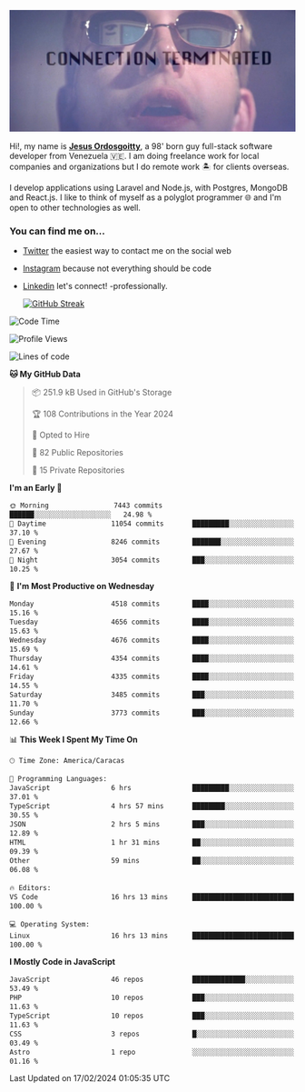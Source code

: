 ![hackers movie reference](./disconnected.jpg)

Hi!, my name is [**Jesus Ordosgoitty**](https://jodaz.dev), a 98' born guy full-stack software developer from Venezuela 🇻🇪. I am doing freelance work for local companies and organizations but I do remote work 🏝️ for clients overseas. 

I develop applications using Laravel and Node.js, with Postgres, MongoDB and React.js. I like to think of myself as a polyglot programmer 🌐 and I'm open to other technologies as well.

### You can find me on...

- [Twitter](https://twitter.com/jodaz_) the easiest way to contact me on the social web
- [Instagram](https://instagram.com/jodaz_) because not everything should be code
- [Linkedin](https://linkedin.com/in/jodaz) let's connect! -professionally.


    [![GitHub Streak](https://streak-stats.demolab.com?user=jodaz&theme=tokyonight)](https://git.io/streak-stats)

<!--START_SECTION:waka-->
![Code Time](http://img.shields.io/badge/Code%20Time-4%2C631%20hrs%2032%20mins-blue)

![Profile Views](http://img.shields.io/badge/Profile%20Views-0-blue)

![Lines of code](https://img.shields.io/badge/From%20Hello%20World%20I%27ve%20Written-83.3%20million%20lines%20of%20code-blue)

**🐱 My GitHub Data** 

> 📦 251.9 kB Used in GitHub's Storage 
 > 
> 🏆 108 Contributions in the Year 2024
 > 
> 💼 Opted to Hire
 > 
> 📜 82 Public Repositories 
 > 
> 🔑 15 Private Repositories 
 > 
**I'm an Early 🐤** 

```text
🌞 Morning                7443 commits        ██████░░░░░░░░░░░░░░░░░░░   24.98 % 
🌆 Daytime                11054 commits       █████████░░░░░░░░░░░░░░░░   37.10 % 
🌃 Evening                8246 commits        ███████░░░░░░░░░░░░░░░░░░   27.67 % 
🌙 Night                  3054 commits        ███░░░░░░░░░░░░░░░░░░░░░░   10.25 % 
```
📅 **I'm Most Productive on Wednesday** 

```text
Monday                   4518 commits        ████░░░░░░░░░░░░░░░░░░░░░   15.16 % 
Tuesday                  4656 commits        ████░░░░░░░░░░░░░░░░░░░░░   15.63 % 
Wednesday                4676 commits        ████░░░░░░░░░░░░░░░░░░░░░   15.69 % 
Thursday                 4354 commits        ████░░░░░░░░░░░░░░░░░░░░░   14.61 % 
Friday                   4335 commits        ████░░░░░░░░░░░░░░░░░░░░░   14.55 % 
Saturday                 3485 commits        ███░░░░░░░░░░░░░░░░░░░░░░   11.70 % 
Sunday                   3773 commits        ███░░░░░░░░░░░░░░░░░░░░░░   12.66 % 
```


📊 **This Week I Spent My Time On** 

```text
🕑︎ Time Zone: America/Caracas

💬 Programming Languages: 
JavaScript               6 hrs               █████████░░░░░░░░░░░░░░░░   37.01 % 
TypeScript               4 hrs 57 mins       ████████░░░░░░░░░░░░░░░░░   30.55 % 
JSON                     2 hrs 5 mins        ███░░░░░░░░░░░░░░░░░░░░░░   12.89 % 
HTML                     1 hr 31 mins        ██░░░░░░░░░░░░░░░░░░░░░░░   09.39 % 
Other                    59 mins             ██░░░░░░░░░░░░░░░░░░░░░░░   06.08 % 

🔥 Editors: 
VS Code                  16 hrs 13 mins      █████████████████████████   100.00 % 

💻 Operating System: 
Linux                    16 hrs 13 mins      █████████████████████████   100.00 % 
```

**I Mostly Code in JavaScript** 

```text
JavaScript               46 repos            █████████████░░░░░░░░░░░░   53.49 % 
PHP                      10 repos            ███░░░░░░░░░░░░░░░░░░░░░░   11.63 % 
TypeScript               10 repos            ███░░░░░░░░░░░░░░░░░░░░░░   11.63 % 
CSS                      3 repos             █░░░░░░░░░░░░░░░░░░░░░░░░   03.49 % 
Astro                    1 repo              ░░░░░░░░░░░░░░░░░░░░░░░░░   01.16 % 
```




 Last Updated on 17/02/2024 01:05:35 UTC
<!--END_SECTION:waka-->

